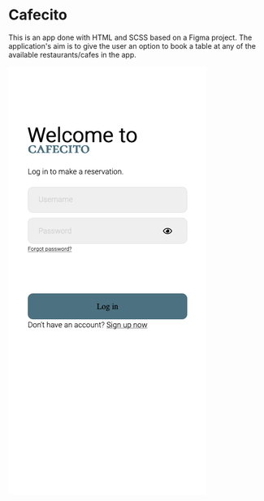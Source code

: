 # Cafecito

This is an app done with HTML and SCSS based on a Figma project.
The application's aim is to give the user an option to book a table at any of the available restaurants/cafes in the app.

![Screenshot for iphone 13](/screenshot.png)
